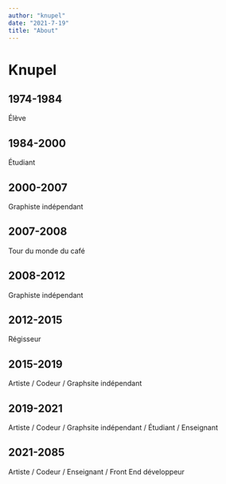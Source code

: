 ```yaml
---
author: "knupel"
date: "2021-7-19"
title: "About"
---
```


# Knupel

## 1974-1984

Élève

## 1984-2000

Étudiant

## 2000-2007

Graphiste indépendant

## 2007-2008

Tour du monde du café

## 2008-2012

Graphiste indépendant

## 2012-2015

Régisseur

## 2015-2019

Artiste / Codeur / Graphsite indépendant

## 2019-2021

Artiste / Codeur / Graphsite indépendant / Étudiant / Enseignant

## 2021-2085

Artiste / Codeur / Enseignant / Front End développeur
